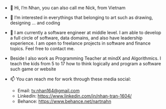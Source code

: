 - 👋 Hi, I’m Nhan, you can also call me Nick, from Vietnam

- 👀 I’m interested in everythings that belonging to art such as drawing, designing ... and coding

- 🌱 I am currently a software engineer at middle level. I am able to develop a full circle of software, data domains, and also have leadership experience. I am open to freelance projects in software and finance topics. Feel free to contact me.

- Beside I also work as Programming Teacher at mindX and Algorithmics. I teach the kids from 5 to 17 how to think logically and program a software such game or website

- 📫 You can reach me for work through these media social:
  + Email: tv.nhan164@gmail.com
  + Linkedln: https://www.linkedin.com/in/nhan-tran-1604/
  + Behance: https://www.behance.net/nartnahn
